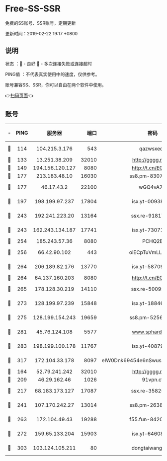 # Free-SS-SSR

免费的SS账号、SSR账号，定期更新

更新时间：2019-02-22 19:17 +0800

## 说明

状态     ：🙂 - 良好 🙁 - 多次连接失败或连接超时

PING值   ：不代表真实使用中的速度，仅供参考。

账号兼容SS、SSR，你可以自由在两个软件中使用。

👉[扫码页面](https://liesauer.github.io/free-ss-ssr.github.io/)👈

## 账号

|-|PING|服务器|端口|密码|加密方式|区域|
|:----:|:----:|:-----:|-----:|:----:|:----:|:----:|
|🙂|114|104.215.3.176|543|qazwsxedc|aes-256-gcm|JP|
|🙂|133|13.251.38.209|32010|http://gggg.rocks|chacha20|SG|
|🙂|149|194.156.120.127|8080|http://t.cn/EGJIyrl|rc4-md5|RU|
|🙂|177|213.183.48.10|16030|ss8.pm-83073049|rc4-md5|RU|
|🙂|177|46.17.43.2|22100|wGQ4vA7D|aes-256-gcm|RU|
|🙂|197|198.199.97.237|17804|isx.yt-00938684|aes-256-cfb|US|
|🙂|243|192.241.223.20|13164|ssx.re-91817588|aes-256-cfb|US|
|🙂|243|162.243.134.187|17741|isx.yt-73071395|aes-256-cfb|US|
|🙂|254|185.243.57.36|8080|PCHQ2E|rc4-md5|US|
|🙂|256|66.42.90.102|443|oiECpTuVmLLxk4Ts|aes-256-cfb|US|
|🙂|264|206.189.82.176|13770|isx.yt-58709121|aes-256-cfb|SG|
|🙂|264|64.137.160.203|8080|http://t.cn/EGJIyrl|rc4-md5|CA|
|🙂|265|178.128.30.219|14110|ssx.re-50095618|aes-256-cfb|SG|
|🙂|273|128.199.97.239|15848|isx.yt-18846898|aes-256-cfb|SG|
|🙂|275|128.199.154.243|19659|ss8.pm-52569883|aes-256-cfb|SG|
|🙂|281|45.76.124.108|5577|www.sphard.com|aes-256-cfb|AU|
|🙂|283|198.199.100.178|11767|isx.yt-40879146|aes-256-cfb|US|
|🙂|317|172.104.33.178|8097|eIW0Dnk69454e6nSwuspv9DmS201tQ0D|aes-256-cfb|SG|
|🙂|164|52.79.241.242|32010|http://gggg.rocks|chacha20|KR|
|🙂|209|46.29.162.46|1026|91vpn.cf|rc4-md5|RU|
|🙂|217|68.183.173.127|17087|ssx.re-35825697|aes-256-cfb|US|
|🙂|241|107.170.242.27|13014|ss8.pm-26383123|aes-256-cfb|US|
|🙂|263|172.104.49.43|19288|f55.fun-84203624|aes-256-cfb|SG|
|🙂|272|159.65.133.204|15903|isx.yt-64608390|aes-256-cfb|SG|
|🙂|303|103.124.105.211|80|dongtaiwang.com|aes-256-cfb|US|
